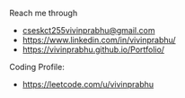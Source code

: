 Reach me through
- cseskct255vivinprabhu@gmail.com
- https://www.linkedin.com/in/vivinprabhu/
- https://vivinprabhu.github.io/Portfolio/

Coding Profile:
- https://leetcode.com/u/vivinprabhu
